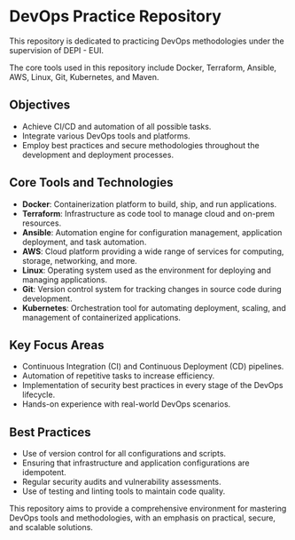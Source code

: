 # DevOps Practice Repository

This repository is dedicated to practicing DevOps methodologies under the supervision of DEPI - EUI. 

The core tools used in this repository include Docker, Terraform, Ansible, AWS, Linux, Git, Kubernetes, and Maven.

## Objectives

- Achieve CI/CD and automation of all possible tasks.
- Integrate various DevOps tools and platforms.
- Employ best practices and secure methodologies throughout the development and deployment processes.

## Core Tools and Technologies

- **Docker**: Containerization platform to build, ship, and run applications.
- **Terraform**: Infrastructure as code tool to manage cloud and on-prem resources.
- **Ansible**: Automation engine for configuration management, application deployment, and task automation.
- **AWS**: Cloud platform providing a wide range of services for computing, storage, networking, and more.
- **Linux**: Operating system used as the environment for deploying and managing applications.
- **Git**: Version control system for tracking changes in source code during development.
- **Kubernetes**: Orchestration tool for automating deployment, scaling, and management of containerized applications.

## Key Focus Areas

- Continuous Integration (CI) and Continuous Deployment (CD) pipelines.
- Automation of repetitive tasks to increase efficiency.
- Implementation of security best practices in every stage of the DevOps lifecycle.
- Hands-on experience with real-world DevOps scenarios.

## Best Practices

- Use of version control for all configurations and scripts.
- Ensuring that infrastructure and application configurations are idempotent.
- Regular security audits and vulnerability assessments.
- Use of testing and linting tools to maintain code quality.

This repository aims to provide a comprehensive environment for mastering DevOps tools and methodologies, with an emphasis on practical, secure, and scalable solutions.
